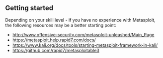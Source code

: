 ## Getting started

Depending on your skill level - if you have no experience with Metasploit, the following resources may be a better starting point:

* <http://www.offensive-security.com/metasploit-unleashed/Main_Page>
* <https://metasploit.help.rapid7.com/docs/>
* <https://www.kali.org/docs/tools/starting-metasploit-framework-in-kali/>
* <https://github.com/rapid7/metasploitable3>
